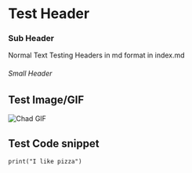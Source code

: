 # Test Header
### Sub Header
Normal Text
Testing Headers in md format in index.md
###### Small Header
## Test Image/GIF
![Chad GIF](https://media.tenor.com/qOI3iBvktYcAAAAd/giga-chad.gif)
## Test Code snippet
```
print("I like pizza")
```
